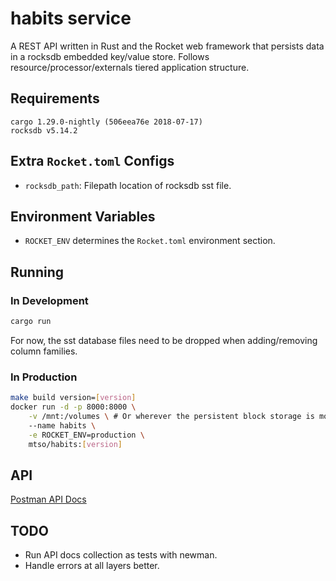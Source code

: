 # habits service

A REST API written in Rust and the Rocket web framework
that persists data in a rocksdb embedded key/value store.
Follows resource/processor/externals tiered application structure.

## Requirements

```
cargo 1.29.0-nightly (506eea76e 2018-07-17)
rocksdb v5.14.2
```

## Extra `Rocket.toml` Configs

- `rocksdb_path`: Filepath location of rocksdb sst file.

## Environment Variables

- `ROCKET_ENV` determines the `Rocket.toml` environment section.

## Running

### In Development

```bash
cargo run
```

For now, the sst database files need to be dropped when adding/removing column families.

### In Production

```bash
make build version=[version]
docker run -d -p 8000:8000 \
    -v /mnt:/volumes \ # Or wherever the persistent block storage is mounted
    --name habits \
    -e ROCKET_ENV=production \
    mtso/habits:[version]
```

## API

[Postman API Docs](https://documenter.getpostman.com/view/1742549/RWThV1u9)

## TODO

- Run API docs collection as tests with newman.
- Handle errors at all layers better.
